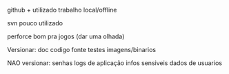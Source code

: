 github + utilizado
trabalho local/offline

svn pouco utilizado

perforce bom pra jogos (dar uma olhada)

Versionar: 
doc
codigo fonte 
testes
imagens/binarios

NAO versionar:
senhas 
logs de aplicação
infos sensiveis 
dados de usuarios 
